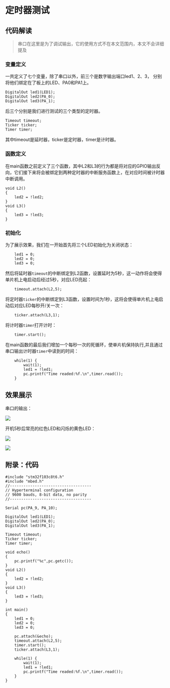 # 定时器测试

## 代码解读
>串口在这里是为了调试输出，它的使用方式不在本文范围内，本文不会详细提及

### 变量定义
一共定义了七个变量，除了串口以外，前三个是数字输出端口led1、2、3， 分别将他们绑定在了板上的LED、PA0和PA1上。

```
DigitalOut led1(LED1);
DigitalOut led2(PA_0);
DigitalOut led3(PA_1);
```
后三个分别是我们进行测试的三个类型的定时器。

```
Timeout timeout;
Ticker ticker;
Timer timer;
```
其中timeout是延时器，ticker是定时器，timer是计时器。
### 函数定义
在main函数之前定义了三个函数，其中L2和L3的行为都是将对应的GPIO输出反向，它们接下来将会被绑定到两种定时器的中断服务函数上，在对应时间被计时器中断调用。

```
void L2()
{
    led2 = !led2;
}
void L3()
{
    led3 = !led3;
}
```
### 初始化
为了展示效果，我们在一开始首先将三个LED初始化为关闭状态：

```
    led1 = 0;
    led2 = 0;
    led3 = 0;
```
然后将延时器`timeout`的中断绑定到L2函数，设置延时为5秒，这一动作将会使得单片机上电启动后经过5秒，对应LED亮起：

```
    timeout.attach(L2,5);
```
将定时器`ticker`的中断绑定到L3函数，设置时间为1秒，这将会使得单片机上电启动后对应LED每秒开/关一次：

```
    ticker.attach(L3,1);
```
将计时器`timer`打开计时：

```
    timer.start();
```
在main函数的最后我们增加一个每秒一次的死循环，使单片机保持执行,并且通过串口输出计时器`timer`中读到的时间：

```
    while(1) {
        wait(1);
        led1 = !led1;
        pc.printf("Time readed:%f.\n",timer.read());
    }
```

## 效果展示
串口的输出：

![](img/out.png)

开机5秒后常亮的红色LED和闪烁的黄色LED：

![](img/blink0.jpeg)

![](img/blink1.jpeg)
## 附录：代码

```
#include "stm32f103c8t6.h"
#include "mbed.h"
//------------------------------------
// Hyperterminal configuration
// 9600 bauds, 8-bit data, no parity
//------------------------------------

Serial pc(PA_9, PA_10);

DigitalOut led1(LED1);
DigitalOut led2(PA_0);
DigitalOut led3(PA_1);

Timeout timeout;
Ticker ticker;
Timer timer;

void echo()
{
    pc.printf("%c",pc.getc());
}
void L2()
{
    led2 = !led2;
}
void L3()
{
    led3 = !led3;
}

int main()
{
    led1 = 0;
    led2 = 0;
    led3 = 0;

    pc.attach(&echo);
    timeout.attach(L2,5);
    timer.start();
    ticker.attach(L3,1);
    
    while(1) {
        wait(1);
        led1 = !led1;
        pc.printf("Time readed:%f.\n",timer.read());
    }
}
```
